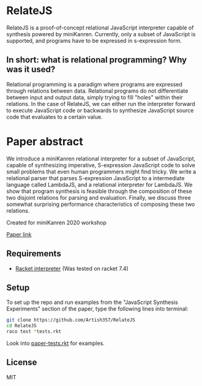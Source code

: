 # RelateJS
RelateJS is a proof-of-concept relational JavaScript interpreter capable of synthesis powered by miniKanren.
Currently, only a subset of JavaScript is supported, and programs have to be expressed in s-expression form.

## In short: what is relational programming? Why was it used?
Relational programming is a paradigm where programs are expressed through relations between data. Relational programs do not differentiate between input and output data, simply trying to fill "holes" within their relations. In the case of RelateJS, we can either run the interpreter forward to execute JavaScript code or backwards to synthesize JavaScript source code that evaluates to a certain value.

# Paper abstract
We introduce a miniKanren relational interpreter for a subset of
JavaScript, capable of synthesizing imperative, S-expression JavaScript
code to solve small problems that even human programmers might find tricky.
We write a relational parser that parses S-expression
JavaScript to a intermediate language called LambdaJS, and a relational
interpreter for LambdaJS.  We show that program synthesis is feasible
through the composition of these two disjoint relations for parsing and
evaluation.
Finally, we discuss three somewhat surprising performance characteristics
of composing these two relations.

Created for miniKanren 2020 workshop

[Paper link](example.com)

## Requirements
* [Racket interpreter](https://racket-lang.org/) (Was tested on racket 7.4)

## Setup
To set up the repo and run examples from the "JavaScript Synthesis Experiments" section of the paper, type the following lines into terminal:
```bash
git clone https://github.com/Artish357/RelateJS
cd RelateJS
raco test *tests.rkt
```
Look into [paper-tests.rkt](paper-tests.rkt) for examples.

## License
MIT
